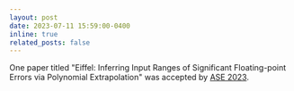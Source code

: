 ```yaml
---
layout: post
date: 2023-07-11 15:59:00-0400
inline: true
related_posts: false
---
```


One paper titled "Eiffel: Inferring Input Ranges of Significant Floating-point Errors via Polynomial Extrapolation" was accepted by [ASE 2023](https://conf.researchr.org/home/ase-2023).
